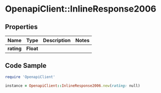 # OpenapiClient::InlineResponse2006

## Properties

Name | Type | Description | Notes
------------ | ------------- | ------------- | -------------
**rating** | **Float** |  | 

## Code Sample

```ruby
require 'OpenapiClient'

instance = OpenapiClient::InlineResponse2006.new(rating: null)
```


